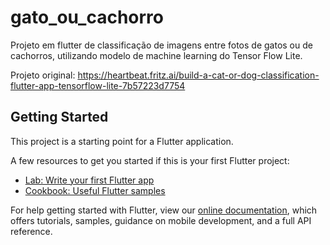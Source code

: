 # gato_ou_cachorro

Projeto em flutter de classificação de imagens entre fotos de gatos ou de cachorros, utilizando modelo de machine learning do Tensor Flow Lite.

Projeto original: https://heartbeat.fritz.ai/build-a-cat-or-dog-classification-flutter-app-tensorflow-lite-7b57223d7754

## Getting Started

This project is a starting point for a Flutter application.

A few resources to get you started if this is your first Flutter project:

- [Lab: Write your first Flutter app](https://flutter.dev/docs/get-started/codelab)
- [Cookbook: Useful Flutter samples](https://flutter.dev/docs/cookbook)

For help getting started with Flutter, view our
[online documentation](https://flutter.dev/docs), which offers tutorials,
samples, guidance on mobile development, and a full API reference.
